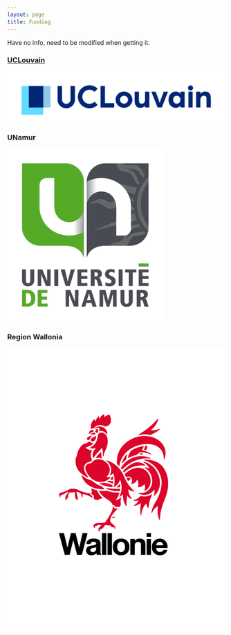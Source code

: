 ```yaml
---
layout: page
title: Funding
---
```


<p class="message">
  Have no info, need to be modified when getting it.
</p>

### [UCLouvain](https://uclouvain.be/fr/index.html)

![UCLouvainLogo](/images/logo_UCLouvain_format_jpg_quadri.jpg)

### UNamur

![UNamurLogo](/images/logo_UNamur.png)

### Region Wallonia

![UCLouvainLogo](/images/wallonie_v.png)